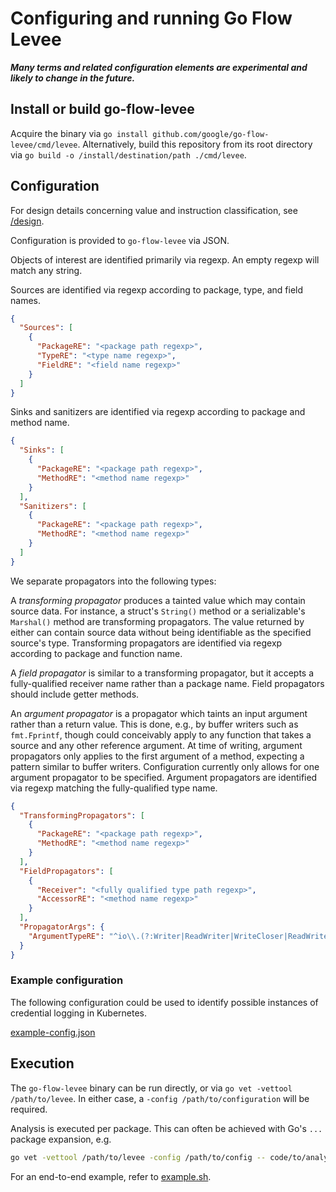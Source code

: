 # Configuring and running Go Flow Levee

***Many terms and related configuration elements are experimental and likely to change in the future.***

## Install or build go-flow-levee

Acquire the binary via `go install github.com/google/go-flow-levee/cmd/levee`.
Alternatively, build this repository from its root directory via `go build -o /install/destination/path ./cmd/levee`.

## Configuration

For design details concerning value and instruction classification, see [/design](../design/README.md).

Configuration is provided to `go-flow-levee` via JSON.

Objects of interest are identified primarily via regexp. An empty regexp will match any string.

Sources are identified via regexp according to package, type, and field names.
```json
{
  "Sources": [
    {
      "PackageRE": "<package path regexp>",
      "TypeRE": "<type name regexp>",
      "FieldRE": "<field name regexp>"
    }
  ]
}
```

Sinks and sanitizers are identified via regexp according to package and method name.

```json
{
  "Sinks": [
    {
      "PackageRE": "<package path regexp>",
      "MethodRE": "<method name regexp>"
    }
  ],
  "Sanitizers": [
    {
      "PackageRE": "<package path regexp>",
      "MethodRE": "<method name regexp>"
    }
  ]
}
```

We separate propagators into the following types:

A *transforming propagator* produces a tainted value which may contain source data.
For instance, a struct's `String()` method or a serializable's `Marshal()` method are transforming propagators.
The value returned by either can contain source data without being identifiable as the specified source's type.
Transforming propagators are identified via regexp according to package and function name.

A *field propagator* is similar to a transforming propagator,
but it accepts a fully-qualified receiver name rather than a package name.
Field propagators should include getter methods.

An *argument propagator* is a propagator which taints an input argument rather than a return value.
This is done, e.g., by buffer writers such as `fmt.Fprintf`, though could conceivably apply to any function that takes a source and any other reference argument.
At time of writing, argument propagators only applies to the first argument of a method, expecting a pattern similar to buffer writers.
Configuration currently only allows for one argument propagator to be specified.
Argument propagators are identified via regexp matching the fully-qualified type name.

```json
{
  "TransformingPropagators": [
    {
      "PackageRE": "<package path regexp>",
      "MethodRE": "<method name regexp>"
    }
  ],
  "FieldPropagators": [
    {
      "Receiver": "<fully qualified type path regexp>",
      "AccessorRE": "<method name regexp>"
    }
  ],
  "PropagatorArgs": {
    "ArgumentTypeRE": "^io\\.(?:Writer|ReadWriter|WriteCloser|ReadWriteCloser)$"
  }
}
```

### Example configuration

The following configuration could be used to identify possible instances of credential logging in Kubernetes.

[example-config.json](example-config.json)

## Execution

The `go-flow-levee` binary can be run directly, or via `go vet -vettool /path/to/levee`.
In either case, a `-config /path/to/configuration` will be required.

Analysis is executed per package.
This can often be achieved with Go's `...` package expansion, e.g. 
```bash
go vet -vettool /path/to/levee -config /path/to/config -- code/to/analyze/root/...
```

For an end-to-end example, refer to [example.sh](example.sh).
